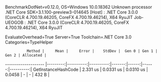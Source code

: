 
BenchmarkDotNet=v0.12.0, OS=Windows 10.0.18362
Unknown processor
.NET Core SDK=3.1.100-preview3-014645
  [Host]     : .NET Core 3.0.0 (CoreCLR 4.700.19.46205, CoreFX 4.700.19.46214), X64 RyuJIT
  Job-UEOGOB : .NET Core 3.0.0 (CoreCLR 4.700.19.46205, CoreFX 4.700.19.46214), X64 RyuJIT

EvaluateOverhead=True  Server=True  Toolchain=.NET Core 3.0  
Categories=TypeHelper  

              Method |     Mean |     Error |    StdDev |  Gen 0 | Gen 1 | Gen 2 | Allocated |
-------------------- |---------:|----------:|----------:|-------:|------:|------:|----------:|
 GetInstanceHashCode | 2.331 us | 0.0331 us | 0.0310 us | 0.0458 |     - |     - |     432 B |
